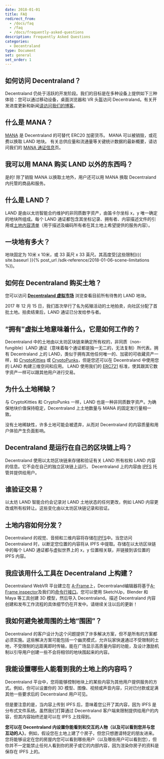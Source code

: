 ```yaml
---
date: 2018-01-01
title: FAQ
redirect_from:
  - /docs/faq
  - /faq
  - /docs/frequently-asked-questions
description: Frequently Asked Questions
categories:
  - Decentraland
type: Document
set: general
set_order: 1
---
```


## 如何访问 Decentraland？

Decentraland 仍处于活跃的开发阶段。我们的目标是在多种设备上提供如下三种体验：您可以通过移动设备，桌面浏览器和 VR 头盔访问 Decentraland。有关开发进度更新和新闻[请访问我们的博客](https://blog.decentraland.org/)。

## 什么是 MANA？

[MANA](https://etherscan.io/token/decentraland) 是 Decentraland 的可替代 ERC20 加密货币。 MANA 可以被销毁，或花费以换取 LAND 地块。 有关总供应量和流通量等关键统计数据的最新概要，请访问我们的 [MANA 通证信息](https://transparency.decentraland.org/)页。

## 我可以用 MANA 购买 LAND 以外的东西吗？

是的! 除了销毁 MANA 以换取土地外，用户还可以用 MANA 换取 Decentraland 内托管的商品和服务。

## 什么是 LAND？

LAND 是由以太坊智能合约维护的非同质数字资产，由笛卡尔坐标 x，y 唯一确定的地块所组成。每个 LAND 通证都包含其坐标记录、拥有者、内容描述文件的引用或[土地内容清单](https://github.com/decentraland/proposals/blob/master/dsp/0020.mediawiki)（用于描述及编码所有者在其土地上希望提供的服务内容）。

## 一块地有多大？

地块固定为 10米 x 10米，或 33 英尺 x 33 英尺。其高度受[这些限制]({{ site.baseurl }}{% post_url /sdk-reference/2018-01-06-scene-limitations %})。

## 如何在 Decentraland 购买土地？

您可以访问 **[Decentraland 虚拟市场](https://market.decentraland.org)** 浏览查看目前所有待售的 LAND 地块。

2017 年 12 月 15 日，我们首次举行了名为拓殖活动的土地拍卖，向社区分配了首批土地。拍卖结束后，LAND 通证已分发给参与者。

## “拥有”虚拟土地意味着什么，它是如何工作的？

Decentraland 中的土地由以太坊区块链来确定所有权的，非同质（non-fungible）LAND 通证（意味着每个通证都是独一无二的，无法复制）所代表。拥有 Decentraland 上的 LAND，类似于拥有其他任何唯一的、加密的可收藏资产一样，如 [CryptoKitties](https://www.cryptokitties.co/) 或 [CryptoPunks](https://www.larvalabs.com/cryptopunks)，但是您还可以在 Decentraland 中使用您的 LAND 构建三维空间和应用。 LAND 使用我们的 [ERC721](https://github.com/decentraland/erc721) 标准，使其跟其它数字资产一样可以跟其他用户进行交易。

## 为什么土地稀缺？

与 CryptoKitties 和 CryptoPunks 一样，LAND 也是一种非同质数字资产。为确保地块价值保持稳定，Decentraland 上土地数量与 MANA 的固定发行量相一致。

没有土地稀缺性，许多土地可能会被遗弃，从而对 Decentraland 的内容质量和用户体验产生负面影响。

## Decentraland 是运行在自己的区块链上吗？

Decentraland 使用以太坊区块链来存储和验证有关 LAND 所有权和 LAND 内容的信息。它不会在自己的独立区块链上运行。 Decentraland 上的内容由 [IPFS](https://ipfs.io/) 托管并提供给用户。

## 谁验证交易？

以太坊 LAND 智能合约会记录对 LAND 土地状态的任何更改，例如 LAND 内容更改或所有权转让。这些变化由以太坊区块链记录和验证。

## 土地内容如何分发？

Decentraland 的视觉、音频和三维内容将存储在[IPFS](https://ipfs.io/)中。当您访问Decentraland 时，以断定您位置的内容将从 IPFS 中提取。存储在以太坊区块链中的每个 LAND 通证都与虚拟世界上的 x，y 位置相关联，并链接到该位置的 IPFS 内容。

## 我应该用什么工具在 Decentraland 上构建？

Decentraland WebVR 平台建立在 [A-Frame](https://aframe.io/)上，Decentraland编辑器将基于[A-Frame inspector](https://github.com/aframevr/aframe-inspector)及我们的[命令行接口](doc:command-line-interface)。您可以使用 SketchUp，Blender 和 Maya 等工具创建 3D 模型，然后导入 Decentraland。描述 Decentraland 内容创建和发布工作流程的具体细节仍在开发中。请继续关注以后的更新！

## 我如何避免被周围的土地“围困”？

Decentraland 的客户设计为这个问题提供了许多解决方案，但不是所有的方案都必须实施。这些解决方案可能包括一个幽灵模式，允许玩家快速通过不受限制的土地，不受限制的远距离即时传输，能在广场显示高质量内容的功能，及设计激励机制以引导用户创建一些不会将相邻的地块围起来的内容。

## 我能设置哪些人能看到我的土地上的内容吗？

Decentraland 平台中，您将能够控制地块上的某些内容为其他用户提供服务的方式。例如，你可以设置你的 3D 模型、图像、视频或声音内容，只对已付款或足满其他一些要求后的 Decentraland 用户可见。

但是要注意的是，当内容上传到 IPFS 后，意味着您公开了其内容，因为 IPFS 是分布式文件系统。虽然我们打算通过 Decentraland 客户端来限制提供给用户的内容，但其内容始终还是可以在 IPFS 上找得到。

**您可以在 Decentraland 内设置你能看到和交互的人物（以及可以看到您并与您互动的人）**。例如，假设您在土地上建了个房子，但您只想邀请特定的朋友进来。您将能够设定在您的房屋内您可以看到哪些用户（以及哪些用户可以看到您），但你并不一定能禁止任何人看到你的房子或它的内部内容，因为渲染你房子的资料是保存在 IPFS 上的。